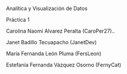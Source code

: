 Analítica y Visualización de Datos

Práctica 1

Carolina Naomi Alvarez Peralta (CaroPer27)..

Janet Badillo Tecuapacho (JanetDev)

María Fernanda León Pluma (FersLeon)

Estefanía Fernanda Vázquez Osorno (FernyCat)